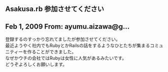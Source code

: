## Asakusa.rb 参加させてください

## Feb 1, 2009 From: ayumu.aizawa@g...

登録するのすっかり忘れてましたが参加させてください。  
最近ようやく社内でもRubyとかRailsの話をするようなひとたちが集まるコミュニティーを作ることができました。  
なぜかウチの会社ではRubyは女性に人気があるみたいです。  
どうぞよろしくお願いします。

